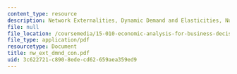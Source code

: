 ```yaml
---
content_type: resource
description: Network Externalities, Dynamic Demand and Elasticities, Numeric Examples.
file: null
file_location: /coursemedia/15-010-economic-analysis-for-business-decisions-fall-2004/3c622721c8908edecd62659aea359ed9_nw_ext_dmnd_con.pdf
file_type: application/pdf
resourcetype: Document
title: nw_ext_dmnd_con.pdf
uid: 3c622721-c890-8ede-cd62-659aea359ed9
---
```

